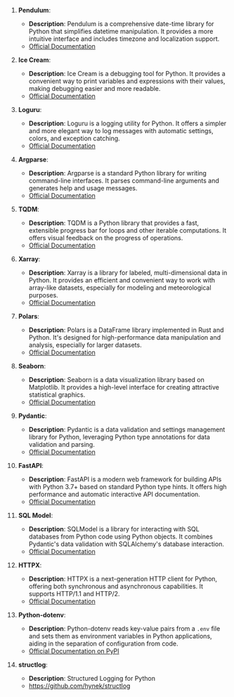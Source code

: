 
1. **Pendulum**:
    - **Description**: Pendulum is a comprehensive date-time library for Python that simplifies datetime manipulation. It provides a more intuitive interface and includes timezone and localization support.
    - [Official Documentation](https://pendulum.eustace.io/docs/)

2. **Ice Cream**:
    - **Description**: Ice Cream is a debugging tool for Python. It provides a convenient way to print variables and expressions with their values, making debugging easier and more readable.
    - [Official Documentation](https://github.com/gruns/icecream)

3. **Loguru**:
    - **Description**: Loguru is a logging utility for Python. It offers a simpler and more elegant way to log messages with automatic settings, colors, and exception catching.
    - [Official Documentation](https://loguru.readthedocs.io/)

4. **Argparse**:
    - **Description**: Argparse is a standard Python library for writing command-line interfaces. It parses command-line arguments and generates help and usage messages.
    - [Official Documentation](https://docs.python.org/3/library/argparse.html)

5. **TQDM**:
    - **Description**: TQDM is a Python library that provides a fast, extensible progress bar for loops and other iterable computations. It offers visual feedback on the progress of operations.
    - [Official Documentation](https://tqdm.github.io/)

6. **Xarray**:
    - **Description**: Xarray is a library for labeled, multi-dimensional data in Python. It provides an efficient and convenient way to work with array-like datasets, especially for modeling and meteorological purposes.
    - [Official Documentation](https://docs.xarray.dev/)

7. **Polars**:
    - **Description**: Polars is a DataFrame library implemented in Rust and Python. It's designed for high-performance data manipulation and analysis, especially for larger datasets.
    - [Official Documentation](https://pola-rs.github.io/polars-book/user-guide/)

8. **Seaborn**:
    - **Description**: Seaborn is a data visualization library based on Matplotlib. It provides a high-level interface for creating attractive statistical graphics.
    - [Official Documentation](https://seaborn.pydata.org/)

9. **Pydantic**:
    - **Description**: Pydantic is a data validation and settings management library for Python, leveraging Python type annotations for data validation and parsing.
    - [Official Documentation](https://docs.pydantic.dev/latest/)

10. **FastAPI**:
    - **Description**: FastAPI is a modern web framework for building APIs with Python 3.7+ based on standard Python type hints. It offers high performance and automatic interactive API documentation.
    - [Official Documentation](https://fastapi.tiangolo.com/)

11. **SQL Model**:
    - **Description**: SQLModel is a library for interacting with SQL databases from Python code using Python objects. It combines Pydantic's data validation with SQLAlchemy's database interaction.
    - [Official Documentation](https://sqlmodel.tiangolo.com/)

12. **HTTPX**:
    - **Description**: HTTPX is a next-generation HTTP client for Python, offering both synchronous and asynchronous capabilities. It supports HTTP/1.1 and HTTP/2.
    - [Official Documentation](https://www.python-httpx.org/)

13. **Python-dotenv**:
    - **Description**: Python-dotenv reads key-value pairs from a `.env` file and sets them as environment variables in Python applications, aiding in the separation of configuration from code.
    - [Official Documentation on PyPI](https://pypi.org/project/python-dotenv/)


14. **structlog**: 
    - **Description**: Structured Logging for Python
    - https://github.com/hynek/structlog